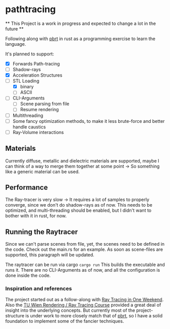 # pathtracing

** This Project is a work in progress and expected to change a lot in the future **

Following along with [pbrt](https://www.pbrt.org/) in rust as a programming exercise to learn the language.

It's planned to support:
  - [x] Forwards Path-tracing
  - [ ] Shadow-rays
  - [x] Acceleration Structures
  - [ ] STL Loading
    - [x] binary
    - [ ] ASCII
  - [ ] CLI-Arguments
    - [ ] Scene parsing from file
    - [ ] Resume rendering
  - [ ] Multithreading
  - [ ] Some fancy optimization methods, to make it less brute-force and better handle caustics
  - [ ] Ray-Volume interactions

## Materials
Currently diffuse, metallic and dielectric materials are supported, maybe I can think of a way to merge them together at some point -> So something like a generic material can be used.

## Performance
The Ray-tracer is very slow -> It requires a lot of samples to properly converge, since we don't do shadow-rays as of now.
This needs to be optimized, and multi-threading should be enabled, but I didn't want to bother with it in rust, for now.


## Running the Raytracer
Since we can't parse scenes from file, yet, the scenes need to be defined in the code.
Check out the main.rs for an example.
As soon as scene-files are supported, this paragraph will be updated.

The raytracer can be run via cargo
``
cargo run
``
This builds the executable and runs it.
There are no CLI-Arguments as of now, and all the configuration is done inside the code.



### Inspiration and references
The project started out as a follow-along with [Ray Tracing in One Weekend](https://raytracing.github.io/).
Also the [TU Wien Rendering / Ray Tracing Course](https://www.youtube.com/playlist?list=PLujxSBD-JXgnGmsn7gEyN28P1DnRZG7qi) provided a great deal of insight into the underlying concepts.
But currently most of the project-structure is under work to more closely match that of [pbrt](https://www.pbrt.org/), so I have a solid foundation to implement some of the fancier techniques.

